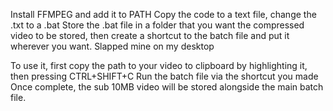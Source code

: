Install FFMPEG and add it to PATH
Copy the code to a text file, change the .txt to a .bat
Store the .bat file in a folder that you want the compressed video to be stored, then create a shortcut to the batch file and put it wherever you want. Slapped mine on my desktop

To use it, first copy the path to your video to clipboard by highlighting it, then pressing CTRL+SHIFT+C
Run the batch file via the shortcut you made
Once complete, the sub 10MB video will be stored alongside the main batch file.

